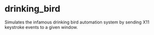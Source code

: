 # drinking_bird
Simulates the infamous drinking bird automation system by sending X11 keystroke events to a given window.
